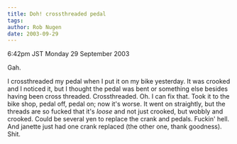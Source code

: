```yaml
---
title: Doh! crossthreaded pedal
tags: 
author: Rob Nugen
date: 2003-09-29
---
```


<p class=date>6:42pm JST Monday 29 September 2003</p>

<p>Gah.</p>

<p>I crossthreaded my pedal when I put it on my bike yesterday.  It
was crooked and I noticed it, but I thought the pedal was bent or
something else besides having been cross threaded.  Crossthreaded.
Oh.  I can fix that.  Took it to the bike shop, pedal off, pedal on;
now it's worse.  It went on straightly, but the threads are so fucked
that it's <em>loose</em> and not just crooked, but wobbly and crooked.
Could be several yen to replace the crank and pedals.  Fuckin' hell.
And janette just had one crank replaced (the other one, thank
goodness).  Shit.</p>
